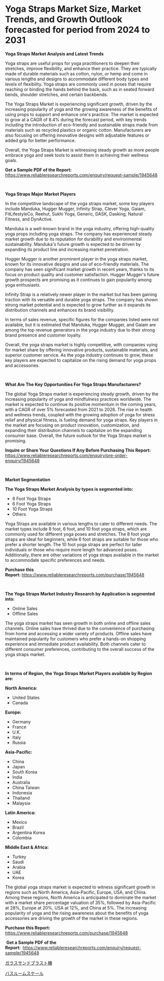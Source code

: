 <p><h1>Yoga Straps Market Size, Market Trends, and Growth Outlook forecasted for period from 2024 to 2031</h1></p><p><strong>Yoga Straps Market Analysis and Latest Trends</strong></p>
<p><p>Yoga straps are useful props for yoga practitioners to deepen their stretches, improve flexibility, and enhance their practice. They are typically made of durable materials such as cotton, nylon, or hemp and come in various lengths and designs to accommodate different body types and levels of flexibility. Yoga straps are commonly used in poses that require reaching or binding the hands behind the back, such as in seated forward bends, shoulder stretches, and certain backbends.</p><p>The Yoga Straps Market is experiencing significant growth, driven by the increasing popularity of yoga and the growing awareness of the benefits of using props to support and enhance one's practice. The market is expected to grow at a CAGR of 8.4% during the forecast period, with key trends including the introduction of eco-friendly and sustainable straps made from materials such as recycled plastics or organic cotton. Manufacturers are also focusing on offering innovative designs with adjustable features or added grip for better performance.</p><p>Overall, the Yoga Straps Market is witnessing steady growth as more people embrace yoga and seek tools to assist them in achieving their wellness goals.</p></p>
<p><strong>Get a Sample PDF of the Report:&nbsp;</strong> <a href="https://www.reliableresearchreports.com/enquiry/request-sample/1945648">https://www.reliableresearchreports.com/enquiry/request-sample/1945648</a></p>
<p>&nbsp;</p>
<p><strong>Yoga Straps Major Market Players</strong></p>
<p><p>In the competitive landscape of the yoga straps market, some key players include Manduka, Hugger Mugger, Infinity Strap, Clever Yoga, Gaiam, FitLifestyleCo, Reehut, Sukhi Yoga, Generic, DASK, Dasking, Natural Fitness, and DynActive.</p><p>Manduka is a well-known brand in the yoga industry, offering high-quality yoga props including yoga straps. The company has experienced steady market growth due to its reputation for durability and environmental sustainability. Manduka's future growth is expected to be driven by expanding its product line and increasing market penetration.</p><p>Hugger Mugger is another prominent player in the yoga straps market, known for its innovative designs and use of eco-friendly materials. The company has seen significant market growth in recent years, thanks to its focus on product quality and customer satisfaction. Hugger Mugger's future growth prospects are promising as it continues to gain popularity among yoga enthusiasts.</p><p>Infinity Strap is a relatively newer player in the market but has been gaining traction with its versatile and durable yoga straps. The company has shown strong market potential and is expected to grow further as it expands its distribution channels and enhances its brand visibility.</p><p>In terms of sales revenue, specific figures for the companies listed were not available, but it is estimated that Manduka, Hugger Mugger, and Gaiam are among the top revenue generators in the yoga industry due to their strong brand presence and customer loyalty.</p><p>Overall, the yoga straps market is highly competitive, with companies vying for market share by offering innovative products, sustainable materials, and superior customer service. As the yoga industry continues to grow, these key players are expected to capitalize on the rising demand for yoga props and accessories.</p></p>
<p>&nbsp;</p>
<p><strong>What Are The Key Opportunities For Yoga Straps Manufacturers?</strong></p>
<p><p>The global Yoga Straps market is experiencing steady growth, driven by the increasing popularity of yoga and mindfulness practices worldwide. The market is expected to continue its positive momentum in the coming years, with a CAGR of over 5% forecasted from 2021 to 2026. The rise in health and wellness trends, coupled with the growing adoption of yoga for stress relief and physical fitness, is fueling demand for yoga straps. Key players in the market are focusing on product innovation, customization, and expanding their distribution channels to capitalize on the expanding consumer base. Overall, the future outlook for the Yoga Straps market is promising.</p></p>
<p><strong>Inquire or Share Your Questions If Any Before Purchasing This Report:</strong> <a href="https://www.reliableresearchreports.com/enquiry/pre-order-enquiry/1945648">https://www.reliableresearchreports.com/enquiry/pre-order-enquiry/1945648</a></p>
<p>&nbsp;</p>
<p><strong>Market Segmentation</strong></p>
<p><strong>The Yoga Straps Market Analysis by types is segmented into:</strong></p>
<p><ul><li>8 Foot Yoga Straps</li><li>6 Foot Yoga Straps</li><li>10 Foot Yoga Straps</li><li>Others</li></ul></p>
<p><p>Yoga Straps are available in various lengths to cater to different needs. The market types include 8 foot, 6 foot, and 10 foot yoga straps, which are commonly used for different yoga poses and stretches. The 8 foot yoga straps are ideal for beginners, while 6 foot straps are suitable for those who prefer a shorter length. The 10 foot yoga straps are perfect for taller individuals or those who require more length for advanced poses. Additionally, there are other variations of yoga straps available in the market to accommodate specific preferences and needs.</p></p>
<p><strong>Purchase this Report:&nbsp;</strong><a href="https://www.reliableresearchreports.com/purchase/1945648">https://www.reliableresearchreports.com/purchase/1945648</a></p>
<p>&nbsp;</p>
<p><strong>The Yoga Straps Market Industry Research by Application is segmented into:</strong></p>
<p><ul><li>Online Sales</li><li>Offline Sales</li></ul></p>
<p><p>The yoga straps market has seen growth in both online and offline sales channels. Online sales have thrived due to the convenience of purchasing from home and accessing a wider variety of products. Offline sales have maintained popularity for customers who prefer a hands-on shopping experience and immediate product availability. Both channels cater to different consumer preferences, contributing to the overall success of the yoga straps market.</p></p>
<p>&nbsp;</p>
<p><strong>In terms of Region, the Yoga Straps Market Players available by Region are:</strong></p>
<p>
    <p> <strong> North America: </strong>
        <ul>
            <li>United States</li>
            <li>Canada</li>
        </ul>
        </p> 
    <p> <strong> Europe: </strong>
        <ul>
            <li>Germany</li>
            <li>France</li>
            <li>U.K.</li>
            <li>Italy</li>
            <li>Russia</li>
        </ul>
        </p> 
    <p> <strong> Asia-Pacific: </strong>
        <ul>
            <li>China</li>
            <li>Japan</li>
            <li>South Korea</li>
            <li>India</li>
            <li>Australia</li>
            <li>China Taiwan</li>
            <li>Indonesia</li>
            <li>Thailand</li>
            <li>Malaysia</li>
        </ul>
        </p> 
    <p> <strong> Latin America: </strong>
        <ul>
            <li>Mexico</li>
            <li>Brazil</li>
            <li>Argentina Korea</li>
            <li>Colombia</li>
        </ul>
        </p> 
    <p> <strong> Middle East & Africa: </strong>
        <ul>
            <li>Turkey</li>
            <li>Saudi</li>
            <li>Arabia</li>
            <li>UAE</li>
            <li>Korea</li>
        </ul>
    </p>
    </p>
<p><p>The global yoga straps market is expected to witness significant growth in regions such as North America, Asia-Pacific, Europe, USA, and China. Among these regions, North America is anticipated to dominate the market with a market share percentage valuation of 35%, followed by Asia-Pacific at 28%, Europe at 20%, USA at 12%, and China at 5%. The increasing popularity of yoga and the rising awareness about the benefits of yoga accessories are driving the growth of the market in these regions.</p></p>
<p><strong>Purchase this Report: </strong><a href="https://www.reliableresearchreports.com/purchase/1945648">https://www.reliableresearchreports.com/purchase/1945648</a></p>
<p>&nbsp;<strong>Get a Sample PDF of the Report:&nbsp;&nbsp;</strong><a href="https://www.reliableresearchreports.com/enquiry/request-sample/1945648">https://www.reliableresearchreports.com/enquiry/request-sample/1945648</a></p>
<p><strong></strong></p>
<p><p><a href="https://medium.com/@johneahan44556754/%E3%82%AC%E3%83%A9%E3%82%B9%E3%82%B5%E3%83%B3%E3%83%89%E3%83%96%E3%83%A9%E3%82%B9%E3%83%88%E6%A9%9F%E3%81%AE%E5%B8%82%E5%A0%B4%E3%81%AF-%E5%B8%82%E5%A0%B4%E3%82%B7%E3%82%A7%E3%82%A2-%E3%82%B5%E3%82%A4%E3%82%BA-%E3%81%8A%E3%82%88%E3%81%B32031%E5%B9%B4%E3%81%BE%E3%81%A7%E3%81%AE%E4%BA%88%E6%B8%AC%E3%81%AB%E7%84%A6%E7%82%B9%E3%82%92%E5%BD%93%E3%81%A6%E3%81%A6%E3%81%84%E3%81%BE%E3%81%99-c6eb2700f2d5">ガラスサンドブラスト機</a></p><p><a href="https://medium.com/@annchovey2023/%E6%B5%B4%E5%AE%A4%E3%82%B9%E3%82%B1%E3%83%BC%E3%83%AB%E5%B8%82%E5%A0%B4%E5%88%86%E6%9E%90-%E3%81%9D%E3%81%AE%E6%88%90%E9%95%B7%E7%8E%87-%E5%B8%82%E5%A0%B4%E3%82%BB%E3%82%B0%E3%83%A1%E3%83%B3%E3%83%86%E3%83%BC%E3%82%B7%E3%83%A7%E3%83%B3-%E3%81%8A%E3%82%88%E3%81%B3%E4%B8%96%E7%95%8C%E3%81%AE%E7%94%A3%E6%A5%AD%E6%A6%82%E8%A6%81-faa2e9eec6a9">バスルームスケール</a></p></p>